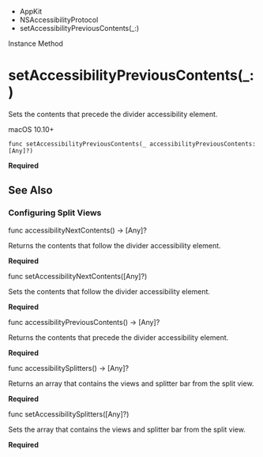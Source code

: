

- AppKit
- NSAccessibilityProtocol
-  setAccessibilityPreviousContents(\_:) 

Instance Method

# setAccessibilityPreviousContents(\_:)

Sets the contents that precede the divider accessibility element.

macOS 10.10+

``` source
func setAccessibilityPreviousContents(_ accessibilityPreviousContents: [Any]?)
```

**Required**

## See Also

### Configuring Split Views

func accessibilityNextContents() -> [Any]?

Returns the contents that follow the divider accessibility element.

**Required**

func setAccessibilityNextContents([Any]?)

Sets the contents that follow the divider accessibility element.

**Required**

func accessibilityPreviousContents() -> [Any]?

Returns the contents that precede the divider accessibility element.

**Required**

func accessibilitySplitters() -> [Any]?

Returns an array that contains the views and splitter bar from the split view.

**Required**

func setAccessibilitySplitters([Any]?)

Sets the array that contains the views and splitter bar from the split view.

**Required**

